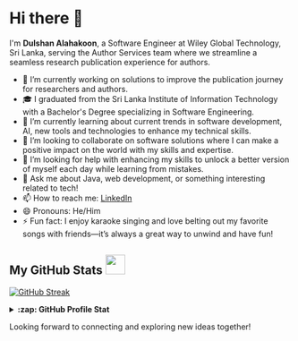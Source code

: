 # Hi there 👋

I'm **Dulshan Alahakoon**, a Software Engineer at Wiley Global Technology, Sri Lanka, serving the Author Services team where we streamline a seamless research publication experience for authors.

- 🔭 I’m currently working on solutions to improve the publication journey for researchers and authors.
- 🎓 I graduated from the Sri Lanka Institute of Information Technology with a Bachelor's Degree specializing in Software Engineering.
- 🌱 I’m currently learning about current trends in software development, AI, new tools and technologies to enhance my technical skills.
- 👯 I’m looking to collaborate on software solutions where I can make a positive impact on the world with my skills and expertise.
- 🤔 I’m looking for help with enhancing my skills to unlock a better version of myself each day while learning from mistakes.
- 💬 Ask me about Java, web development, or something interesting related to tech!
- 📫 How to reach me: [LinkedIn](https://www.linkedin.com/in/dulshan-alahakoon/)
- 😄 Pronouns: He/Him
- ⚡ Fun fact: I enjoy karaoke singing and love belting out my favorite songs with friends—it’s always a great way to unwind and have fun!

##  My GitHub Stats <img src = "https://i.pinimg.com/originals/65/c4/f4/65c4f452571be1261e9c623f7da488ac.gif" width = 35px> 
[![GitHub Streak](https://streak-stats.demolab.com/?user=DarkRayStar)](https://git.io/streak-stats)

<details>
  <summary><b>:zap: GitHub Profile Stat</b></summary>
  <img src="https://github-readme-stats.anuraghazra1.vercel.app/api?username=DarkRayStar&show_icons=true" />
</details>

Looking forward to connecting and exploring new ideas together!
